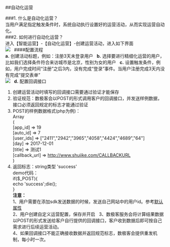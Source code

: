 ##自动化运营  

###1. 什么是自动化运营？  
当用户满足指定触发条件时，系统自动执行设置好的运营活动，从而实现运营自动化。  
###2. 如何进行自动化运营？  
进入【智能运营】-【自动化运营】-创建运营活动，进入如下界面  
![](http://www.shujike.com/docsimg/自动化运营1.jpg)  
####配置流程  
**a.** 创建活动标题，例如：注册3天未登录用户  
**b.** 选择要进行精细化运营的用户，比如我们选择条件符合来访城市是北京，性别为女的用户  
**c.** 设置触发条件，例如，用户完成时间“注册”之后3内，没有完成“登录”事件。当用户注册完成3天内没有完成“提交表单”  
![](http://www.shujike.com/docsimg/自动化运营2.jpg)  
**d.** 配置回调接口  
  1) 创建运营活动时填写的回调接口需要通过验证才能保存  
  2) 验证规范：数极客会以POST的形式调用客户的回调接口，并发送样例数据，接口必须返回规定的标志才能通过验证  
  3) POST的样例数据格式(php为例)：  
  Array  
  (  
    [app_id] => 19  
    [auto_id] => 7  
    [user_ids] => ["2411","2942","3965","4058","4424","4689","64"]  
    [day] => 2017-12-01  
    [title] => 测试1  
    [callback_url] => http://www.shujike.com/CALLBACKURL  
   )  
  4) 返回标志：string类型 'success'  
	demo代码：  
	if($_POST){  
      	 	echo 'success';die();  
        }  
**注意：**  
1、用户需要在添加sdk发送数据的时候，发送自己网站中的用户id。参考[默认属性](http://www.shujike.com/document/set/custom_attr.html)  
2、用户创建自定义运营配置，保存并开启  
3、数极客服务会将计算结果数据以POST的形式发送给客户自行提供的回调接口，客户收到数据后即可按自己需求进行后续运营活动。  
4、如果回调接口不能正确接收数据并返回规范标志，数极客会提供重发机制，每小时一次。  
